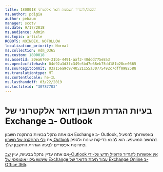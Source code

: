 ```yaml
---
title: 1800018 הוספה/להגדיר חשבונות דואר אלקטרוני
ms.author: pdigia
author: pebaum
manager: scotv
ms.date: 9/17/2018
ms.audience: Admin
ms.topic: article
ROBOTS: NOINDEX, NOFOLLOW
localization_priority: Normal
ms.collection: Adm_O365
ms.custom: 1800018
ms.assetid: 20ea6700-31b5-4491-aaf3-40ddd775e8a3
ms.openlocfilehash: 04d92a3d3fc349e3bd7e68eb75dd181b28ce0665
ms.sourcegitcommit: 03a156a9c9740521155a30775492c7dff0982588
ms.translationtype: MT
ms.contentlocale: he-IL
ms.lasthandoff: 03/22/2019
ms.locfileid: "30787703"
---
```

# <a name="problems-setting-up-an-exchange-email-account-in-outlook"></a>בעיות הגדרת חשבון דואר אלקטרוני של Exchange ב- Outlook

אם אתה נתקל בבעיות בהתקנת חשבון Exchange ב- Outlook, באפשרותך להפעיל את [כלי ההתקנה של חשבון Outlook](https://aka.ms/SaRA-OutlookSetupProfile) במחשב המושפע. הוא לבצע בדיקות שונות ולספק פתרונות אפשריים לבעיה הגדרת החשבון שלך. 
  
אם אתה עדיין נתקל בבעיות, עיין [שב-Outlook אין אפשרות להגדיר פרופיל חדש על-ידי שימוש גילוי אוטומטי של Exchange עבור תיבת הדואר של Exchange Online ב- Office 365](https://support.microsoft.com/help/2404385/outlook-can-t-set-up-a-new-profile-by-using-exchange-autodiscover-for).
  

